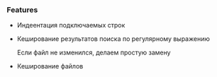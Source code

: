 ### Features

- Индеентация подключаемых строк
- Кеширование результатов поиска по регулярному выражению

    Если файл не изменился, делаем простую замену

- Кеширование файлов


